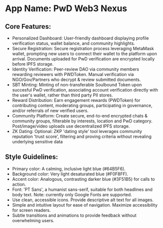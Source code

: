 # **App Name**: PwD Web3 Nexus

## Core Features:

- Personalized Dashboard: User-friendly dashboard displaying profile verification status, wallet balance, and community highlights.
- Secure Registration: Secure registration process leveraging MetaMask wallet, prompting new users to connect their wallet to the platform upon arrival. Documents uploaded for PwD verification are encrypted locally before IPFS storage.
- Identity Verification: Peer-review DAO via community members rewarding reviewers with PWDToken. Manual verification via NGO/Gov/Partners who decrypt & review submitted documents.
- SBT Minting: Minting of non-transferable Soulbound Token upon succesful PwD verification, associating account verification directly with the user's wallet, rather than third party PII stores.
- Reward Distribution: Earn engagement rewards (PWDToken) for contributing content, moderating groups, participating in governance, and/or referrals of new verified users.
- Community Platform: Create secure, end-to-end encrypted chats & community groups, filterable by interests, location and PwD category. Post/image/video uploads use decentralized IPFS storage.
- ZK Dating: Optional: ZKP 'dating style' tool leverages community reputation 'trust score', filtering and proving criteria without revealing underlying sensitive data

## Style Guidelines:

- Primary color: A calming, inclusive light blue (#64B5F6).
- Background color: Very light desaturated blue (#F0F8FF).
- Accent color: Analogous, contrasting darker blue (#3F51B5) for calls to action.
- Font: 'PT Sans', a humanist sans-serif, suitable for both headlines and body text. Note: currently only Google Fonts are supported.
- Use clean, accessible icons. Provide descriptive alt text for all images.
- Simple and intuitive layout for ease of navigation. Maximize accessibility for screen readers.
- Subtle transitions and animations to provide feedback without overwhelming users.